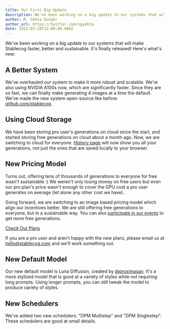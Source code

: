 ```yaml
---
title: Our First Big Update
description: We've been working on a big update to our systems that will make Stablecog faster, better and sustainable. It's finally released! We have a new system, a new pricing model, a new default model and new schedulers.
author: M. Yekta Güngör
author_url: https://twitter.com/ngyekta
date: 2022-03-10T13:00:00.000Z
---
```


We've been working on a big update to our systems that will make Stablecog faster, better and sustainable. It's finally released! Here's what's new:

## A Better System

We've overhauled our system to make it more robust and scalable. We're also using NVIDIA A100s now, which are significantly faster. Since they are so fast, we can finally make generating 4 images at a time the default. We've made the new system open-source like before: [github.com/stablecog](https://github.com/stablecog).

## Using Cloud Storage

We have been storing pro user's generations on cloud since the start, and started storing free generations on cloud about a month ago. Now, we are switching to cloud for everyone. [History page](https://stablecog.com/history) will now show you all your generations, not just the ones that are saved locally to your browser.

## New Pricing Model

Turns out, offering tens of thousands of generations to everyone for free wasn't sustainable :) We weren't only losing money on free users but even our pro plan's price wasn't enough to cover the GPU cost a pro user generates on average (let alone any other cost we have).

Going forward, we are switching to an image based pricing model which align our incentives better. We are still offering free generations to everyone, but in a sustainable way. You can also [participate in our events](https://stablecog.com/discord) to get more free generations.

[Check Out Plans](https://stablecog.com/pricing)<!--rehype:button=true-->

If you are a pro user and aren't happy with the new plans, please email us at [hello@stablecog.com](mailto:hello@stablecog.com) and we'll work something out.

## New Default Model

Our new default model is Luna Diffusion, created by [@proximasan](https://twitter.com/proximasan). It's a more stylized model that is good at a variety of styles while not requiring long prompts. Using longer prompts, you can still tweak the model to produce variety of styles.

## New Schedulers

We've added two new schedulers: "DPM Multistep" and "DPM Singlestep". These schedulers are good at small details.

